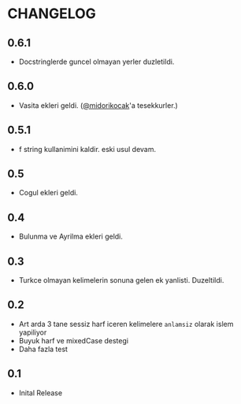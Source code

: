 # CHANGELOG

## 0.6.1

- Docstringlerde guncel olmayan yerler duzletildi.

## 0.6.0

- Vasita ekleri geldi. ([@midorikocak](https://github.com/midorikocak)'a tesekkurler.)

## 0.5.1

- f string kullanimini kaldir. eski usul devam.

## 0.5

- Cogul ekleri geldi.

## 0.4

- Bulunma ve Ayrilma ekleri geldi.

## 0.3

- Turkce olmayan kelimelerin sonuna gelen ek yanlisti. Duzeltildi.

## 0.2

- Art arda 3 tane sessiz harf iceren kelimelere `anlamsiz` olarak islem yapiliyor
- Buyuk harf ve mixedCase destegi
- Daha fazla test

## 0.1

- Inital Release
